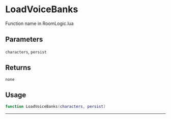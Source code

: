 # LoadVoiceBanks
Function name in RoomLogic.lua
## Parameters
`characters`, `persist`
## Returns
`none`
## Usage
```lua
function LoadVoiceBanks(characters, persist)
```
---
